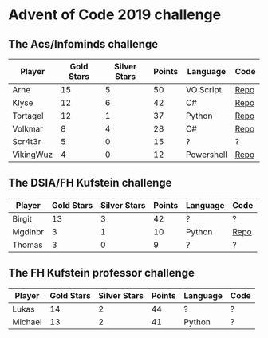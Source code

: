 # Advent of Code 2019 challenge

## The Acs/Infominds challenge

| Player | Gold Stars | Silver Stars | Points | Language | Code |
|--|--|--|--|--|--|
| Arne | 15 | 5 | 50 | VO Script | [Repo](https://github.com/ArneOrtlinghaus/AdventofCode) |
| Klyse | 12 | 6 | 42 | C# | [Repo](https://github.com/klyse/AdventOfCode2019) |
| Tortagel | 12 | 1 | 37 | Python | [Repo](https://github.com/tortagel/AdventOfCode) |
| Volkmar | 8 | 4 | 28 | C# | [Repo](https://github.com/VolkmarR/AdventOfCode2019) |
| Scr4t3r | 5 | 0 | 15 | ? | ? |
| VikingWuz | 4 | 0 | 12 | Powershell | [Repo](https://github.com/VikingWuz/AoC2019) |
  
## The DSIA/FH Kufstein challenge

| Player | Gold Stars | Silver Stars | Points | Language | Code |
|--|--|--|--|--|--|
| Birgit  | 13 | 3 | 42 | ? | ? |
| Mgdlnbr | 3 | 1 | 10 | Python | [Repo](https://github.com/mgdlnbr/adventofcode2019) |
| Thomas | 3 | 0 | 9 | ? | ? |

## The FH Kufstein professor challenge

| Player | Gold Stars | Silver Stars | Points | Language | Code |
|--|--|--|--|--|--|
| Lukas  | 14 | 2 | 44 | ? | ? |
| Michael | 13 | 2 | 41 | Python | ? |
